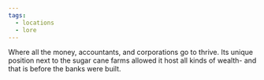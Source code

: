 ```yaml
---
tags:
  - locations
  - lore
---
```

Where all the money, accountants, and corporations go to thrive. Its unique position next to the sugar cane farms allowed it host all kinds of wealth- and that is before the banks were built.